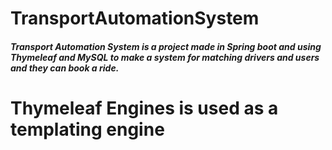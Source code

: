 # TransportAutomationSystem

##### Transport Automation System is a project made in Spring boot and using Thymeleaf and MySQL to make a system for matching drivers and users and they can book a ride.

# Thymeleaf Engines is used as a templating engine

